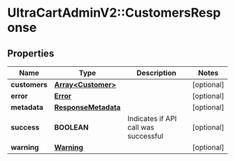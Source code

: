 # UltraCartAdminV2::CustomersResponse

## Properties
Name | Type | Description | Notes
------------ | ------------- | ------------- | -------------
**customers** | [**Array&lt;Customer&gt;**](Customer.md) |  | [optional] 
**error** | [**Error**](Error.md) |  | [optional] 
**metadata** | [**ResponseMetadata**](ResponseMetadata.md) |  | [optional] 
**success** | **BOOLEAN** | Indicates if API call was successful | [optional] 
**warning** | [**Warning**](Warning.md) |  | [optional] 


